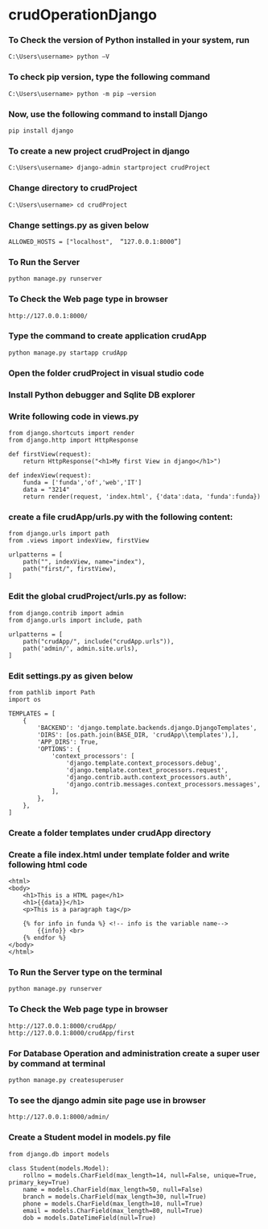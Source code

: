 # crudOperationDjango
### To Check the version of Python installed in your system, run
```
C:\Users\username> python –V
```
### To check pip version, type the following command
```
C:\Users\username> python -m pip –version
```
### Now, use the following command to install Django
```
pip install django
```
### To create a new project crudProject in django
```
C:\Users\username> django-admin startproject crudProject
```
### Change directory to crudProject
```
C:\Users\username> cd crudProject
```
### Change settings.py as given below
```
ALLOWED_HOSTS = ["localhost",  “127.0.0.1:8000”]
```
### To Run the Server
```
python manage.py runserver
```
### To Check the Web page type in browser
```
http://127.0.0.1:8000/
```
### Type the command to create application crudApp
```
python manage.py startapp crudApp
```
### Open the folder crudProject in visual studio code
### Install Python debugger and Sqlite DB explorer
### Write following code in views.py
```
from django.shortcuts import render
from django.http import HttpResponse

def firstView(request):
    return HttpResponse("<h1>My first View in django</h1>")

def indexView(request):
    funda = ['funda','of','web','IT']
    data = "3214"
    return render(request, 'index.html', {'data':data, 'funda':funda})
```
### create a file crudApp/urls.py with the following content:
```
from django.urls import path
from .views import indexView, firstView

urlpatterns = [
    path("", indexView, name="index"), 
    path("first/", firstView),
]
```
### Edit the global crudProject/urls.py as follow:
```
from django.contrib import admin
from django.urls import include, path

urlpatterns = [
    path("crudApp/", include("crudApp.urls")),
    path('admin/', admin.site.urls),
]
```
### Edit settings.py as given below
```
from pathlib import Path
import os

TEMPLATES = [
    {
        'BACKEND': 'django.template.backends.django.DjangoTemplates',
        'DIRS': [os.path.join(BASE_DIR, 'crudApp\\templates'),],
        'APP_DIRS': True,
        'OPTIONS': {
            'context_processors': [
                'django.template.context_processors.debug',
                'django.template.context_processors.request',
                'django.contrib.auth.context_processors.auth',
                'django.contrib.messages.context_processors.messages',
            ],
        },
    },
]
```
### Create a folder templates under crudApp directory
### Create a file index.html under template folder and write following html code
```
<html>
<body>
    <h1>This is a HTML page</h1>
    <h1>{{data}}</h1>
    <p>This is a paragraph tag</p>
    
    {% for info in funda %} <!-- info is the variable name-->
        {{info}} <br>
    {% endfor %}
</body>
</html>
```
### To Run the Server type on the terminal
``` python manage.py runserver ```
### To Check the Web page type in browser
```
http://127.0.0.1:8000/crudApp/
http://127.0.0.1:8000/crudApp/first
```
### For Database Operation and administration create a super user by command at terminal
```
python manage.py createsuperuser
```
### To see the django admin site page use in browser
```
http://127.0.0.1:8000/admin/
```
### Create a Student model in models.py file
```
from django.db import models

class Student(models.Model):
    rollno = models.CharField(max_length=14, null=False, unique=True, primary_key=True)
    name = models.CharField(max_length=50, null=False)
    branch = models.CharField(max_length=30, null=True)
    phone = models.CharField(max_length=10, null=True)
    email = models.CharField(max_length=80, null=True)
    dob = models.DateTimeField(null=True)
```


